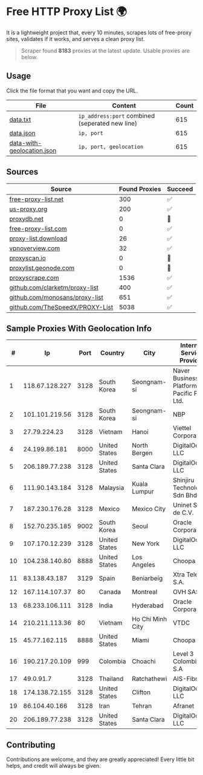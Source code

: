 
# Free HTTP Proxy List 🌍

It is a lightweight project that, every 10 minutes, scrapes lots of free-proxy sites, validates if it works, and serves a clean proxy list.


> Scraper found **8183** proxies at the latest update. Usable proxies are below.

## Usage

Click the file format that you want and copy the URL.


|File|Content|Count|
|----|-------|-----|
|[data.txt](https://raw.githubusercontent.com/themiralay/Proxy-List-World/master/data.txt)|`ip_address:port` combined (seperated new line)|615|
|[data.json](https://raw.githubusercontent.com/themiralay/Proxy-List-World/master/data.json)|`ip, port`|615|
|[data-with-geolocation.json](https://raw.githubusercontent.com/themiralay/Proxy-List-World/master/data-with-geolocation.json)|`ip, port, geolocation`|615|

## Sources

|Source|Found Proxies|Succeed|
|------|-------------|-------|
|[free-proxy-list.net](https://free-proxy-list.net)|300|✅|
|[us-proxy.org](https://www.us-proxy.org)|200|✅|
|[proxydb.net](http://proxydb.net)|0|🚫|
|[free-proxy-list.com](https://free-proxy-list.com/?page=&port=&type%5B%5D=http&type%5B%5D=https&up_time=0&search=Search)|0|✅|
|[proxy-list.download](https://www.proxy-list.download/HTTP)|26|✅|
|[vpnoverview.com](https://vpnoverview.com/privacy/anonymous-browsing/free-proxy-servers)|32|✅|
|[proxyscan.io](https://www.proxyscan.io)|0|🚫|
|[proxylist.geonode.com](https://proxylist.geonode.com/api/proxy-list?limit=300&page=1&sort_by=lastChecked&sort_type=desc&protocols=http,https)|0|🚫|
|[proxyscrape.com](https://api.proxyscrape.com/v2/?request=displayproxies&protocol=http&timeout=10000&country=all&ssl=all&anonymity=all)|1536|✅|
|[github.com/clarketm/proxy-list](https://raw.githubusercontent.com/clarketm/proxy-list/master/proxy-list-raw.txt)|400|✅|
|[github.com/monosans/proxy-list](https://raw.githubusercontent.com/monosans/proxy-list/main/proxies/http.txt)|651|✅|
|[github.com/TheSpeedX/PROXY-List](https://raw.githubusercontent.com/TheSpeedX/PROXY-List/master/http.txt)|5038|✅|


## Sample Proxies With Geolocation Info

|#|Ip|Port|Country|City|Internet Service Provider|
|-|--|----|-------|----|-------------------------|
|1|118.67.128.227|3128|South Korea|Seongnam-si|Naver Business Platform Asia Pacific Pte. Ltd.|
|2|101.101.219.56|3128|South Korea|Seongnam-si|NBP|
|3|27.79.224.23|3128|Vietnam|Hanoi|Viettel Corporation|
|4|24.199.86.181|8000|United States|North Bergen|DigitalOcean, LLC|
|5|206.189.77.238|3128|United States|Santa Clara|DigitalOcean, LLC|
|6|111.90.143.184|3128|Malaysia|Kuala Lumpur|Shinjiru Technology Sdn Bhd|
|7|187.230.176.28|3128|Mexico|Mexico City|Uninet S.A. de C.V.|
|8|152.70.235.185|9002|South Korea|Seoul|Oracle Corporation|
|9|107.170.12.239|3128|United States|New York|DigitalOcean, LLC|
|10|104.238.140.80|8888|United States|Los Angeles|Choopa|
|11|83.138.43.187|3129|Spain|Beniarbeig|Xtra Telecom S.A.|
|12|167.114.107.37|80|Canada|Montreal|OVH SAS|
|13|68.233.106.111|3128|India|Hyderabad|Oracle Corporation|
|14|210.211.113.36|80|Vietnam|Ho Chi Minh City|VTDC|
|15|45.77.162.115|8888|United States|Miami|Choopa|
|16|190.217.20.109|999|Colombia|Choachi|Level 3 Colombia S.A|
|17|49.0.91.7|3128|Thailand|Ratchathewi|AIS-Fibre|
|18|174.138.72.155|3128|United States|Clifton|DigitalOcean, LLC|
|19|86.104.40.166|3128|Iran|Tehran|Afranet|
|20|206.189.77.238|3128|United States|Santa Clara|DigitalOcean, LLC|



## Contributing

Contributions are welcome, and they are greatly appreciated! Every
little bit helps, and credit will always be given.

